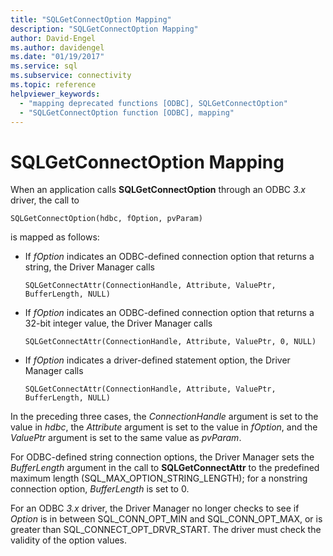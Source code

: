 ```yaml
---
title: "SQLGetConnectOption Mapping"
description: "SQLGetConnectOption Mapping"
author: David-Engel
ms.author: davidengel
ms.date: "01/19/2017"
ms.service: sql
ms.subservice: connectivity
ms.topic: reference
helpviewer_keywords:
  - "mapping deprecated functions [ODBC], SQLGetConnectOption"
  - "SQLGetConnectOption function [ODBC], mapping"
---
```

# SQLGetConnectOption Mapping
When an application calls **SQLGetConnectOption** through an ODBC *3.x* driver, the call to  
  
```  
SQLGetConnectOption(hdbc, fOption, pvParam)   
```  
  
 is mapped as follows:  
  
-   If *fOption* indicates an ODBC-defined connection option that returns a string, the Driver Manager calls  
  
    ```  
    SQLGetConnectAttr(ConnectionHandle, Attribute, ValuePtr, BufferLength, NULL)  
    ```  
  
-   If *fOption* indicates an ODBC-defined connection option that returns a 32-bit integer value, the Driver Manager calls  
  
    ```  
    SQLGetConnectAttr(ConnectionHandle, Attribute, ValuePtr, 0, NULL)  
    ```  
  
-   If *fOption* indicates a driver-defined statement option, the Driver Manager calls  
  
    ```  
    SQLGetConnectAttr(ConnectionHandle, Attribute, ValuePtr, BufferLength, NULL)  
    ```  
  
 In the preceding three cases, the *ConnectionHandle* argument is set to the value in *hdbc*, the *Attribute* argument is set to the value in *fOption*, and the *ValuePtr* argument is set to the same value as *pvParam*.  
  
 For ODBC-defined string connection options, the Driver Manager sets the *BufferLength* argument in the call to **SQLGetConnectAttr** to the predefined maximum length (SQL_MAX_OPTION_STRING_LENGTH); for a nonstring connection option, *BufferLength* is set to 0.  
  
 For an ODBC *3.x* driver, the Driver Manager no longer checks to see if *Option* is in between SQL_CONN_OPT_MIN and SQL_CONN_OPT_MAX, or is greater than SQL_CONNECT_OPT_DRVR_START. The driver must check the validity of the option values.
